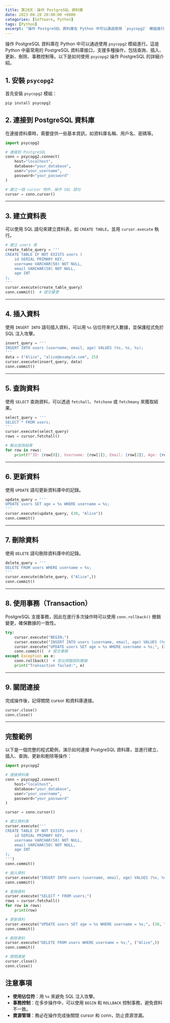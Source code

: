 ```yaml
---
title: 第28天：操作 PostgreSQL 資料庫
date: 2023-08-28 20:00:00 +0800
categories: [Software, Python]
tags: [Python] 
excerpt: "操作 PostgreSQL 資料庫在 Python 中可以通過使用 `psycopg2` 模組進行。這是 Python 中最常用的 PostgreSQL 資料庫接口，支援多種操作，包括查詢、插入、更新、刪除、事務控制等。以下是如何使用 `psycopg2` 操作 PostgreSQL 的詳細介紹。"
---
```


操作 PostgreSQL 資料庫在 Python 中可以通過使用 `psycopg2` 模組進行。這是 Python 中最常用的 PostgreSQL 資料庫接口，支援多種操作，包括查詢、插入、更新、刪除、事務控制等。以下是如何使用 `psycopg2` 操作 PostgreSQL 的詳細介紹。

## 1. 安裝 `psycopg2`

首先安裝 `psycopg2` 模組：
```bash
pip install psycopg2
```

## 2. 連接到 PostgreSQL 資料庫

在連接資料庫時，需要提供一些基本資訊，如資料庫名稱、用戶名、密碼等。

```python
import psycopg2

# 連接到 PostgreSQL
conn = psycopg2.connect(
    host="localhost",
    database="your_database",
    user="your_username",
    password="your_password"
)

# 建立一個 cursor 物件，操作 SQL 語句
cursor = conn.cursor()
```

---

## 3. 建立資料表

可以使用 SQL 語句來建立資料表，如 `CREATE TABLE`，並用 `cursor.execute` 執行。

```python
# 建立 users 表
create_table_query = '''
CREATE TABLE IF NOT EXISTS users (
    id SERIAL PRIMARY KEY,
    username VARCHAR(50) NOT NULL,
    email VARCHAR(50) NOT NULL,
    age INT
);
'''
cursor.execute(create_table_query)
conn.commit()  # 提交變更
```

---

## 4. 插入資料

使用 `INSERT INTO` 語句插入資料，可以用 `%s` 佔位符來代入數據，並保護程式免於 SQL 注入攻擊。

```python
insert_query = '''
INSERT INTO users (username, email, age) VALUES (%s, %s, %s);
'''
data = ("Alice", "alice@example.com", 25)
cursor.execute(insert_query, data)
conn.commit()
```

---

## 5. 查詢資料

使用 `SELECT` 查詢資料，可以透過 `fetchall`、`fetchone` 或 `fetchmany` 來獲取結果。

```python
select_query = '''
SELECT * FROM users;
'''
cursor.execute(select_query)
rows = cursor.fetchall()

# 輸出查詢結果
for row in rows:
    print(f"ID: {row[0]}, Username: {row[1]}, Email: {row[2]}, Age: {row[3]}")
```

---

## 6. 更新資料

使用 `UPDATE` 語句更新資料庫中的記錄。

```python
update_query = '''
UPDATE users SET age = %s WHERE username = %s;
'''
cursor.execute(update_query, (30, "Alice"))
conn.commit()
```

---

## 7. 刪除資料

使用 `DELETE` 語句刪除資料庫中的記錄。

```python
delete_query = '''
DELETE FROM users WHERE username = %s;
'''
cursor.execute(delete_query, ("Alice",))
conn.commit()
```

---

## 8. 使用事務（Transaction）

PostgreSQL 支援事務，因此在進行多次操作時可以使用 `conn.rollback()` 撤銷變更，確保數據的一致性。

```python
try:
    cursor.execute("BEGIN;")
    cursor.execute("INSERT INTO users (username, email, age) VALUES (%s, %s, %s);", ("Bob", "bob@example.com", 28))
    cursor.execute("UPDATE users SET age = %s WHERE username = %s;", (29, "Bob"))
    conn.commit()  # 提交事務
except Exception as e:
    conn.rollback()  # 若出現錯誤則撤銷
    print("Transaction failed:", e)
```

---

## 9. 關閉連接

完成操作後，記得關閉 cursor 和資料庫連接。

```python
cursor.close()
conn.close()
```

---

## 完整範例

以下是一個完整的程式範例，演示如何連接 PostgreSQL 資料庫，並進行建立、插入、查詢、更新和刪除等操作：

```python
import psycopg2

# 連接資料庫
conn = psycopg2.connect(
    host="localhost",
    database="your_database",
    user="your_username",
    password="your_password"
)

cursor = conn.cursor()

# 建立資料表
cursor.execute('''
CREATE TABLE IF NOT EXISTS users (
    id SERIAL PRIMARY KEY,
    username VARCHAR(50) NOT NULL,
    email VARCHAR(50) NOT NULL,
    age INT
);
''')
conn.commit()

# 插入資料
cursor.execute("INSERT INTO users (username, email, age) VALUES (%s, %s, %s);", ("Alice", "alice@example.com", 25))
conn.commit()

# 查詢資料
cursor.execute("SELECT * FROM users;")
rows = cursor.fetchall()
for row in rows:
    print(row)

# 更新資料
cursor.execute("UPDATE users SET age = %s WHERE username = %s;", (30, "Alice"))
conn.commit()

# 刪除資料
cursor.execute("DELETE FROM users WHERE username = %s;", ("Alice",))
conn.commit()

# 關閉連接
cursor.close()
conn.close()
```

## 注意事項
- **使用佔位符**：用 `%s` 來避免 SQL 注入攻擊。
- **事務控制**：在多步操作中，可以使用 `BEGIN` 和 `ROLLBACK` 控制事務，避免資料不一致。
- **資源管理**：務必在操作完成後關閉 cursor 和 conn，防止資源泄漏。
